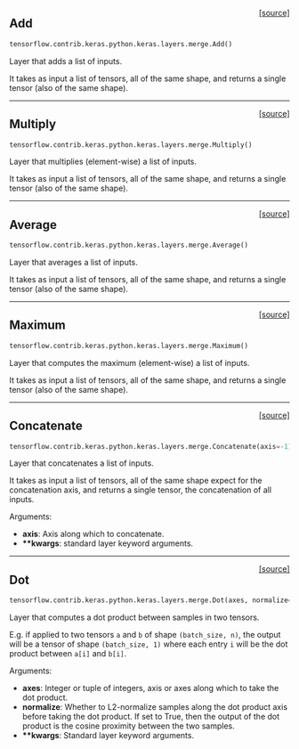 <span style="float:right;">[[source]](https://github.com/polyaxon/polyaxon/blob/master/polyaxon/layers/merge.py#L16)</span>
## Add

```python
tensorflow.contrib.keras.python.keras.layers.merge.Add()
```

Layer that adds a list of inputs.

  It takes as input a list of tensors,
  all of the same shape, and returns
  a single tensor (also of the same shape).
  

----

<span style="float:right;">[[source]](https://github.com/polyaxon/polyaxon/blob/master/polyaxon/layers/merge.py#L21)</span>
## Multiply

```python
tensorflow.contrib.keras.python.keras.layers.merge.Multiply()
```

Layer that multiplies (element-wise) a list of inputs.

  It takes as input a list of tensors,
  all of the same shape, and returns
  a single tensor (also of the same shape).
  

----

<span style="float:right;">[[source]](https://github.com/polyaxon/polyaxon/blob/master/polyaxon/layers/merge.py#L26)</span>
## Average

```python
tensorflow.contrib.keras.python.keras.layers.merge.Average()
```

Layer that averages a list of inputs.

  It takes as input a list of tensors,
  all of the same shape, and returns
  a single tensor (also of the same shape).
  

----

<span style="float:right;">[[source]](https://github.com/polyaxon/polyaxon/blob/master/polyaxon/layers/merge.py#L31)</span>
## Maximum

```python
tensorflow.contrib.keras.python.keras.layers.merge.Maximum()
```

Layer that computes the maximum (element-wise) a list of inputs.

  It takes as input a list of tensors,
  all of the same shape, and returns
  a single tensor (also of the same shape).
  

----

<span style="float:right;">[[source]](https://github.com/polyaxon/polyaxon/blob/master/polyaxon/layers/merge.py#L36)</span>
## Concatenate

```python
tensorflow.contrib.keras.python.keras.layers.merge.Concatenate(axis=-1)
```

Layer that concatenates a list of inputs.

  It takes as input a list of tensors,
  all of the same shape expect for the concatenation axis,
  and returns a single tensor, the concatenation of all inputs.

  Arguments:
  - __axis__: Axis along which to concatenate.
  - __**kwargs__: standard layer keyword arguments.
  

----

<span style="float:right;">[[source]](https://github.com/polyaxon/polyaxon/blob/master/polyaxon/layers/merge.py#L41)</span>
## Dot

```python
tensorflow.contrib.keras.python.keras.layers.merge.Dot(axes, normalize=False)
```

Layer that computes a dot product between samples in two tensors.

  E.g. if applied to two tensors `a` and `b` of shape `(batch_size, n)`,
  the output will be a tensor of shape `(batch_size, 1)`
  where each entry `i` will be the dot product between
  `a[i]` and `b[i]`.

  Arguments:
  - __axes__: Integer or tuple of integers,
	  axis or axes along which to take the dot product.
  - __normalize__: Whether to L2-normalize samples along the
	  dot product axis before taking the dot product.
	  If set to True, then the output of the dot product
	  is the cosine proximity between the two samples.
  - __**kwargs__: Standard layer keyword arguments.
  
